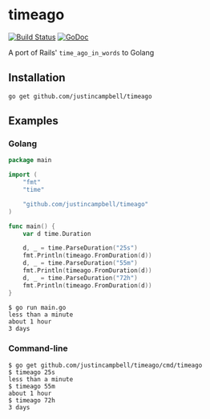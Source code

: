# timeago
[![Build Status](https://travis-ci.org/justincampbell/timeago.svg?branch=master)](https://travis-ci.org/justincampbell/timeago)
[![GoDoc](https://godoc.org/github.com/justincampbell/timeago?status.svg)](https://godoc.org/github.com/justincampbell/timeago)

A port of Rails' `time_ago_in_words` to Golang

## Installation

```
go get github.com/justincampbell/timeago
```

## Examples

### Golang

```go
package main

import (
	"fmt"
	"time"

	"github.com/justincampbell/timeago"
)

func main() {
	var d time.Duration

	d, _ = time.ParseDuration("25s")
	fmt.Println(timeago.FromDuration(d))
	d, _ = time.ParseDuration("55m")
	fmt.Println(timeago.FromDuration(d))
	d, _ = time.ParseDuration("72h")
	fmt.Println(timeago.FromDuration(d))
}
```

```
$ go run main.go
less than a minute
about 1 hour
3 days
```

### Command-line

```
$ go get github.com/justincampbell/timeago/cmd/timeago
$ timeago 25s
less than a minute
$ timeago 55m
about 1 hour
$ timeago 72h
3 days
```
